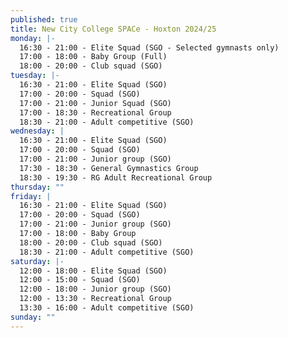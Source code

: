 ```yaml
---
published: true
title: New City College SPACe - Hoxton 2024/25
monday: |-
  16:30 - 21:00 - Elite Squad (SGO - Selected gymnasts only)
  17:00 - 18:00 - Baby Group (Full)
  18:00 - 20:00 - Club squad (SGO)
tuesday: |-
  16:30 - 21:00 - Elite Squad (SGO)
  17:00 - 20:00 - Squad (SGO)
  17:00 - 21:00 - Junior Squad (SGO)
  17:00 - 18:30 - Recreational Group
  18:30 - 21:00 - Adult competitive (SGO)
wednesday: |
  16:30 - 21:00 - Elite Squad (SGO)
  17:00 - 20:00 - Squad (SGO)
  17:00 - 21:00 - Junior group (SGO)
  17:30 - 18:30 - General Gymnastics Group 
  18:30 - 19:30 - RG Adult Recreational Group 
thursday: ""
friday: |
  16:30 - 21:00 - Elite Squad (SGO)
  17:00 - 20:00 - Squad (SGO)
  17:00 - 21:00 - Junior group (SGO)
  17:00 - 18:00 - Baby Group
  18:00 - 20:00 - Club squad (SGO)
  18:30 - 21:00 - Adult competitive (SGO)
saturday: |-
  12:00 - 18:00 - Elite Squad (SGO)
  12:00 - 15:00 - Squad (SGO)
  12:00 - 18:00 - Junior group (SGO)
  12:00 - 13:30 - Recreational Group
  13:30 - 16:00 - Adult competitive (SGO)
sunday: ""
---
```

